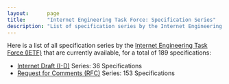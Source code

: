 ```yaml
---
layout:      page
title:       "Internet Engineering Task Force: Specification Series"
description: "List of specification series by the Internet Engineering Task Force (IETF/)"
---
```


Here is a list of all specification series by the [Internet Engineering Task Force (IETF)](http://www.ietf.org/) that are currently available, for a total of 189 specifications:

  * [Internet Draft (I-D)](I-D/) Series: 36 Specifications
  * [Request for Comments (RFC)](RFC/) Series: 153 Specifications
